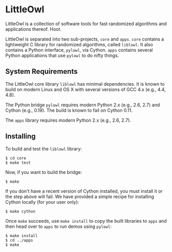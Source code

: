 LittleOwl
=========

LittleOwl is a collection of software tools for fast randomized algorithms and applications thereof.  Hoot.

LittleOwl is separated into two sub-projects, `core` and `apps`.  `core` contains a lightweight C library for randomized algorithms, called `liblowl`.  It also contains a Python interface, `pylowl`, via Cython.  `apps` contains several Python applications that use `pylowl` to do nifty things.

System Requirements
-------------------

The LittleOwl core library `liblowl` has minimal dependencies.  It is known to build on modern Linux and OS X with several versions of GCC 4.x (e.g., 4.4, 4.8).

The Python bridge `pylowl` requires modern Python 2.x (e.g., 2.6, 2.7) and Cython (e.g., 0.19).  The build is known to fail on Cython 0.11.

The `apps` library requires modern Python 2.x (e.g., 2.6, 2.7).

Installing
----------

To build and test the `liblowl` library:

```
$ cd core
$ make test
```

Now, if you want to build the bridge:

```
$ make
```

If you don't have a recent version of Cython installed, you must install it or the step above will fail.  We have provided a simple recipe for installing Cython locally (for your user only):

```
$ make cython
```

Once `make` succeeds, use `make install` to copy the built libraries to `apps` and then head over to `apps` to run demos using `pylowl`:

```
$ make install
$ cd ../apps
$ make
```
